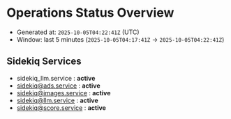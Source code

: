 # Operations Status Overview

- Generated at: `2025-10-05T04:22:41Z` (UTC)
- Window: last 5 minutes (`2025-10-05T04:17:41Z` → `2025-10-05T04:22:41Z`)

## Sidekiq Services
- sidekiq_llm.service : **active**
- sidekiq@ads.service : **active**
- sidekiq@images.service : **active**
- sidekiq@llm.service : **active**
- sidekiq@score.service : **active**

